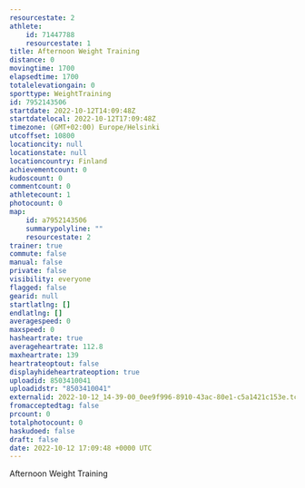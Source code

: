 ```yaml
---
resourcestate: 2
athlete:
    id: 71447788
    resourcestate: 1
title: Afternoon Weight Training
distance: 0
movingtime: 1700
elapsedtime: 1700
totalelevationgain: 0
sporttype: WeightTraining
id: 7952143506
startdate: 2022-10-12T14:09:48Z
startdatelocal: 2022-10-12T17:09:48Z
timezone: (GMT+02:00) Europe/Helsinki
utcoffset: 10800
locationcity: null
locationstate: null
locationcountry: Finland
achievementcount: 0
kudoscount: 0
commentcount: 0
athletecount: 1
photocount: 0
map:
    id: a7952143506
    summarypolyline: ""
    resourcestate: 2
trainer: true
commute: false
manual: false
private: false
visibility: everyone
flagged: false
gearid: null
startlatlng: []
endlatlng: []
averagespeed: 0
maxspeed: 0
hasheartrate: true
averageheartrate: 112.8
maxheartrate: 139
heartrateoptout: false
displayhideheartrateoption: true
uploadid: 8503410041
uploadidstr: "8503410041"
externalid: 2022-10-12_14-39-00_0ee9f996-8910-43ac-80e1-c5a1421c153e.tcx
fromacceptedtag: false
prcount: 0
totalphotocount: 0
haskudoed: false
draft: false
date: 2022-10-12 17:09:48 +0000 UTC
---
```

Afternoon Weight Training